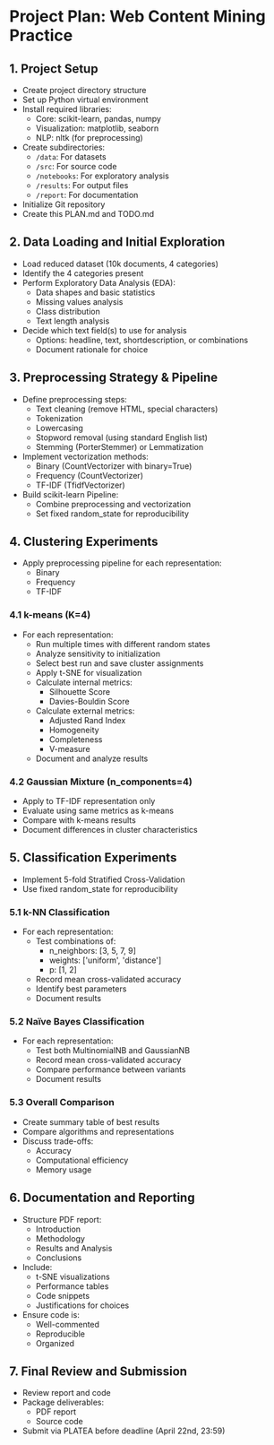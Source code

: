 # Project Plan: Web Content Mining Practice

## 1. Project Setup
- Create project directory structure
- Set up Python virtual environment
- Install required libraries:
  - Core: scikit-learn, pandas, numpy
  - Visualization: matplotlib, seaborn
  - NLP: nltk (for preprocessing)
- Create subdirectories:
  - `/data`: For datasets
  - `/src`: For source code
  - `/notebooks`: For exploratory analysis
  - `/results`: For output files
  - `/report`: For documentation
- Initialize Git repository
- Create this PLAN.md and TODO.md

## 2. Data Loading and Initial Exploration
- Load reduced dataset (10k documents, 4 categories)
- Identify the 4 categories present
- Perform Exploratory Data Analysis (EDA):
  - Data shapes and basic statistics
  - Missing values analysis
  - Class distribution
  - Text length analysis
- Decide which text field(s) to use for analysis
  - Options: headline, text, shortdescription, or combinations
  - Document rationale for choice

## 3. Preprocessing Strategy & Pipeline
- Define preprocessing steps:
  - Text cleaning (remove HTML, special characters)
  - Tokenization
  - Lowercasing
  - Stopword removal (using standard English list)
  - Stemming (PorterStemmer) or Lemmatization
- Implement vectorization methods:
  - Binary (CountVectorizer with binary=True)
  - Frequency (CountVectorizer)
  - TF-IDF (TfidfVectorizer)
- Build scikit-learn Pipeline:
  - Combine preprocessing and vectorization
  - Set fixed random_state for reproducibility

## 4. Clustering Experiments
- Apply preprocessing pipeline for each representation:
  - Binary
  - Frequency
  - TF-IDF

### 4.1 k-means (K=4)
- For each representation:
  - Run multiple times with different random states
  - Analyze sensitivity to initialization
  - Select best run and save cluster assignments
  - Apply t-SNE for visualization
  - Calculate internal metrics:
    - Silhouette Score
    - Davies-Bouldin Score
  - Calculate external metrics:
    - Adjusted Rand Index
    - Homogeneity
    - Completeness
    - V-measure
  - Document and analyze results

### 4.2 Gaussian Mixture (n_components=4)
- Apply to TF-IDF representation only
- Evaluate using same metrics as k-means
- Compare with k-means results
- Document differences in cluster characteristics

## 5. Classification Experiments
- Implement 5-fold Stratified Cross-Validation
- Use fixed random_state for reproducibility

### 5.1 k-NN Classification
- For each representation:
  - Test combinations of:
    - n_neighbors: [3, 5, 7, 9]
    - weights: ['uniform', 'distance']
    - p: [1, 2]
  - Record mean cross-validated accuracy
  - Identify best parameters
  - Document results

### 5.2 Naïve Bayes Classification
- For each representation:
  - Test both MultinomialNB and GaussianNB
  - Record mean cross-validated accuracy
  - Compare performance between variants
  - Document results

### 5.3 Overall Comparison
- Create summary table of best results
- Compare algorithms and representations
- Discuss trade-offs:
  - Accuracy
  - Computational efficiency
  - Memory usage

## 6. Documentation and Reporting
- Structure PDF report:
  - Introduction
  - Methodology
  - Results and Analysis
  - Conclusions
- Include:
  - t-SNE visualizations
  - Performance tables
  - Code snippets
  - Justifications for choices
- Ensure code is:
  - Well-commented
  - Reproducible
  - Organized

## 7. Final Review and Submission
- Review report and code
- Package deliverables:
  - PDF report
  - Source code
- Submit via PLATEA before deadline (April 22nd, 23:59) 